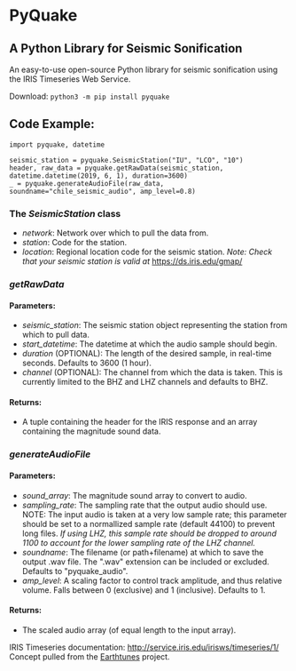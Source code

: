 # PyQuake
## A Python Library for Seismic Sonification

An easy-to-use open-source Python library for seismic sonification using the IRIS Timeseries Web Service.

Download: `python3 -m pip install pyquake`

## Code Example:
```
import pyquake, datetime

seismic_station = pyquake.SeismicStation("IU", "LCO", "10")
header, raw_data = pyquake.getRawData(seismic_station, datetime.datetime(2019, 6, 1), duration=3600)
_ = pyquake.generateAudioFile(raw_data, soundname="chile_seismic_audio", amp_level=0.8)
```

### The *SeismicStation* class
- *network*: Network over which to pull the data from. 
- *station*: Code for the station.
- *location*: Regional location code for the seismic station.
*Note: Check that your seismic station is valid at* https://ds.iris.edu/gmap/

### *getRawData*
#### Parameters:
- *seismic_station*: The seismic station object representing the station from which to pull data.
- *start_datetime*: The datetime at which the audio sample should begin.
- *duration* (OPTIONAL): The length of the desired sample, in real-time seconds. Defaults to 3600 (1 hour).
- *channel* (OPTIONAL): The channel from which the data is taken. This is currently limited to the BHZ and LHZ channels and defaults to BHZ.
#### Returns:
- A tuple containing the header for the IRIS response and an array containing the magnitude sound data.

### *generateAudioFile*
#### Parameters:
- *sound_array*: The magnitude sound array to convert to audio.
- *sampling_rate*: The sampling rate that the output audio should use. NOTE: The input audio is taken at a very low sample rate; this parameter should be set to a normallized sample rate (default 44100) to prevent long files. *If using LHZ, this sample rate should be dropped to around 1100 to account for the lower sampling rate of the LHZ channel.*
- *soundname*: The filename (or path+filename) at which to save the output .wav file. The ".wav" extension can be included or excluded. Defaults to "pyquake_audio".
- *amp_level*: A scaling factor to control track amplitude, and thus relative volume. Falls between 0 (exclusive) and 1 (inclusive). Defaults to 1.
#### Returns:
- The scaled audio array (of equal length to the input array).

IRIS Timeseries documentation: http://service.iris.edu/irisws/timeseries/1/
Concept pulled from the [Earthtunes](https://github.com/cooperbarth/Earthtunes) project.
